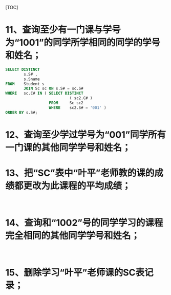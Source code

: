 [TOC]



# 11、查询至少有一门课与学号为“1001”的同学所学相同的同学的学号和姓名；

```sql
SELECT DISTINCT
        s.S# ,
        s.Sname
FROM    Student s
        JOIN Sc sc ON s.S# = sc.S#
WHERE   sc.C# IN ( SELECT DISTINCT
                            ( sc2.C# )
                   FROM     Sc sc2
                   WHERE    sc2.S# = '001' )
ORDER BY s.S#;
```

# 12、查询至少学过学号为“001”同学所有一门课的其他同学学号和姓名； 

# 13、把“SC”表中“叶平”老师教的课的成绩都更改为此课程的平均成绩； 

​    

# 14、查询和“1002”号的同学学习的课程完全相同的其他同学学号和姓名； 

​    

# 15、删除学习“叶平”老师课的SC表记录； 